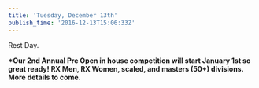 ```yaml
---
title: 'Tuesday, December 13th'
publish_time: '2016-12-13T15:06:33Z'
---
```


Rest Day.

**\*Our 2nd Annual Pre Open in house competition will start January 1st
so great ready! RX Men, RX Women, scaled, and masters (50+) divisions.
More details to come.**
